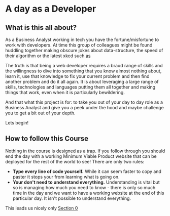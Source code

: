 A day as a Developer
====================

What is this all about?
----------------------

As a Business Analyst working in tech you have the fortune/misfortune to work with developers. At time this group of colleagues might be found huddling together making obscure jokes about data-structure, the speed of their algorithm or the latest xkcd such [as](https://xkcd.com/754/)

The truth is that being a web developer requires a braod range of skills and the willingness to dive into something that you know almost nothing about, learn it, use that knowledge to fix your current problem and then find another problem and do it all again. It is about leveraging a large range of skills, technologies and languages putting them all together and making things that work, even when it is particularly bewildering.

And that what this project is for: to take you out of your day to day role as a Business Analyst and give you a peek under the hood and maybe challenge you to get a bit out of your depth.

Lets begin!

How to follow this Course
------------------------

Nothing in the course is designed as a trap. If you follow through you should end the day with a working Minimum Viable Product website that can be deployed for the rest of the world to see! There are only two rules:

 - **Type every line of code yourself.** While it can seem faster to copy and paster it stops your from learning what is going on. 
 - **Your don't need to understand everything.** Understanding is vital but so is managing how much you need to know - there is only so much time in the day and we want to have a working website at the end of this particular day. It isn't possible to understand everything.

 This leads us nicely only [Section 0](./courseSections/section0.md)

